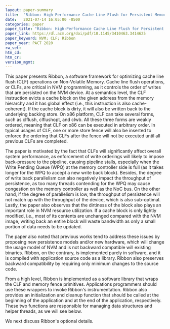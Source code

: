 ```yaml
---
layout: paper-summary
title:  "Ribbon: High-Performance Cache Line Flush for Persistent Memory"
date:   2021-07-14 16:05:00 -0500
categories: paper
paper_title: "Ribbon: High-Performance Cache Line Flush for Persistent Memory"
paper_link: https://dl.acm.org/doi/pdf/10.1145/3410463.3414625
paper_keyword: NVM; CLF; Ribbon
paper_year: PACT 2020
rw_set:
htm_cd:
htm_cr:
version_mgmt:
---
```


This paper presents Ribbon, a software framework for optimizing cache line flush (CLF) operations on Non-Volatile 
Memory. Cache line flush operations, or CLFs, are critical in NVM programming, as it controls the order of writes
that are persisted on the NVM device. 
At a semantics level, the CLF instruction evicts a cache block on the given address from the memory hierarchy
and it has global effect (i.e., this instruction is also cache-coherent).
If the cache block is dirty, it will also be written back to the underlying backing store. 
On x86 platform, CLF can take several forms, such as clflush, clflushopt, and clwb. All these three forms are weakly
ordered, meaning that CLF on x86 can be executed in arbitrary order.
In typical usages of CLF, one or more store fence will also be inserted to enforce the ordering that CLFs after the
fence will not be executed until all previous CLFs are completed.

The paper is motivated by the fact that CLFs will significantly affect overall system performance, as enforcement
of write orderings will likely to impose back-pressure to the pipeline, causing pipeline stalls, especially when 
the Write Pending Queue (WPQ) at the memory controller side is full (as it takes longer for the WPQ to accept a 
new write back block).
Besides, the degree of write back parallelism can also negatively impact the throughput of persistence, as too many
threads contending for the WPQ may cause congestion on the memory controller as well as the NoC bus.
On the other hand, if the degree of parallelism is low, the throughput of persistence will not match up with the 
throughput of the device, which is also sub-optimal.
Lastly, the paper also observes that the dirtiness of the block also plays an important role in NVM resource 
utilization. If a cache block is only lightly modified, i.e., most of its contents are unchanged compared with the 
NVM image, writing back an entire block will waste bandwidth as only a small portion of data needs to be updated.

The paper also noted that previous works tend to address these issues by proposing new persistence models and/or new
hardware, which will change the usage model of NVM and is not backward compatible will existing binaries. 
Ribbon, on the contrary, is implemented purely in software, and it is compiled with application source code as a 
library. Ribbon also preserves backward compatibility by requiring only minimum changes to the source code.

From a high level, Ribbon is implemented as a software library that wraps the CLF 
and memory fence primitives. Applications programmers should use these wrappers to invoke Ribbon's instrumentation.
Ribbon also provides an initialization and cleanup function that should be called at the beginning of the application
and at the end of the application, respectively. 
These two functions are responsible for managing data structures and helper threads, as we will see below.

We next discuss Ribbon's optional details.